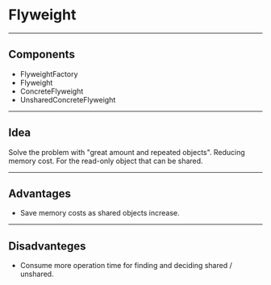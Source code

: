 # Flyweight

---

## Components
 * FlyweightFactory
 * Flyweight
 * ConcreteFlyweight
 * UnsharedConcreteFlyweight
 
---

## Idea
Solve the problem with "great amount and repeated objects".
Reducing memory cost. For the read-only object that can be shared.

---

## Advantages
 * Save memory costs as shared objects increase.

---

## Disadvanteges
 * Consume more operation time for finding and deciding shared / unshared.
